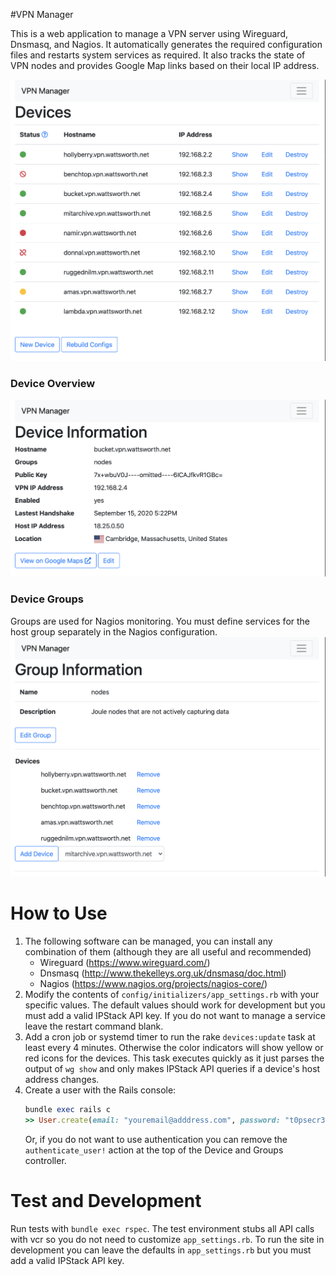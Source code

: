 #VPN Manager

This is a web application to manage a VPN server using 
Wireguard, Dnsmasq, and Nagios. It automatically generates
the required configuration files and restarts system services
as required. It also tracks the state of VPN nodes and provides
Google Map links based on their local IP address.

![Device Index page](screen_shots/device_index.png)

### Device Overview
![Device Index page](screen_shots/device_info.png)


### Device Groups
Groups are used for Nagios monitoring. You must define services
for the host group separately in the Nagios configuration.
![Device Index page](screen_shots/group_info.png)


# How to Use
1. The following software can be managed, you can install any combination
of them (although they are all useful and recommended) 
    * Wireguard (https://www.wireguard.com/) 
    * Dnsmasq (http://www.thekelleys.org.uk/dnsmasq/doc.html)
    * Nagios (https://www.nagios.org/projects/nagios-core/)
2. Modify the contents of ``config/initializers/app_settings.rb`` with your
specific values. The default values should work for development but you must
add a valid IPStack API key. If you do not want to manage a service leave the 
restart command blank.
3. Add a cron job or systemd timer to run the rake ``devices:update`` task at least every 4 minutes.
Otherwise the color indicators will show yellow or red icons for the devices. This
task executes quickly as it just parses the output of ``wg show`` and only makes IPStack
API queries if a device's host address changes.
4. Create a user with the Rails console:
    ```ruby
    bundle exec rails c
    >> User.create(email: "youremail@adddress.com", password: "t0psecr3t")
    ```                                                                    
    Or, if you do not want to use authentication you can remove the ``authenticate_user!`` action
    at the top of the Device and Groups controller.
    
# Test and Development
Run tests with ``bundle exec rspec``. The test environment stubs all API calls with vcr so you do not need
to customize ``app_settings.rb``. To run the site in development you can leave
the defaults in ``app_settings.rb`` but you must add a valid IPStack API key.


    